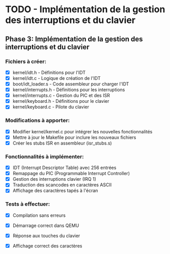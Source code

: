 # TODO - Implémentation de la gestion des interruptions et du clavier

## Phase 3: Implémentation de la gestion des interruptions et du clavier

### Fichiers à créer:
- [x] kernel/idt.h - Définitions pour l'IDT
- [x] kernel/idt.c - Logique de création de l'IDT  
- [x] boot/idt_loader.s - Code assembleur pour charger l'IDT
- [x] kernel/interrupts.h - Définitions pour les interruptions
- [x] kernel/interrupts.c - Gestion du PIC et des ISR
- [x] kernel/keyboard.h - Définitions pour le clavier
- [x] kernel/keyboard.c - Pilote du clavier

### Modifications à apporter:
- [x] Modifier kernel/kernel.c pour intégrer les nouvelles fonctionnalités
- [x] Mettre à jour le Makefile pour inclure les nouveaux fichiers
- [x] Créer les stubs ISR en assembleur (isr_stubs.s)

### Fonctionnalités à implémenter:
- [x] IDT (Interrupt Descriptor Table) avec 256 entrées
- [x] Remappage du PIC (Programmable Interrupt Controller)
- [x] Gestion des interruptions clavier (IRQ 1)
- [x] Traduction des scancodes en caractères ASCII
- [x] Affichage des caractères tapés à l'écran

### Tests à effectuer:
- [x] Compilation sans erreurs
- [x] Démarrage correct dans QEMU
- [x] Réponse aux touches du clavier
- [x] Affichage correct des caractères

